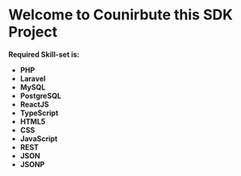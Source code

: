 <h1>Welcome to Counirbute this SDK Project</h1>

<b>Required Skill-set is:</p>
<ul>
  <li>PHP</li>
  <li>Laravel</li>
  <li>MySQL</li>
  <li>PostgreSQL</li>
  <li>ReactJS</li>
  <li>TypeScript</li>
  <li>HTML5</li>
  <li>CSS</li>
  <li>JavaScript</li>
  <li>REST</li>
  <li>JSON</li>
  <li>JSONP</li>
</ul>

